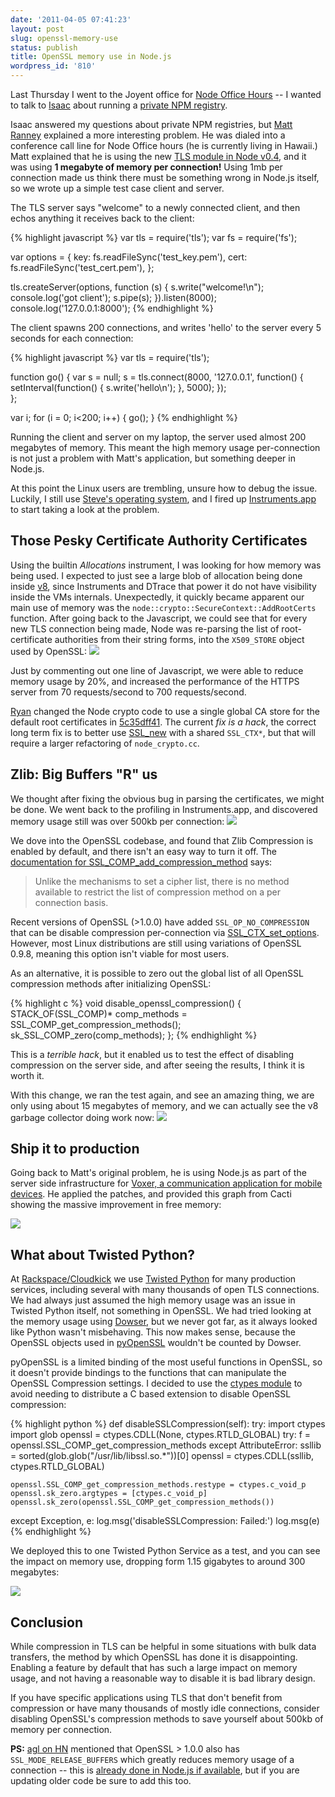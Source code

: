 ```yaml
---
date: '2011-04-05 07:41:23'
layout: post
slug: openssl-memory-use
status: publish
title: OpenSSL memory use in Node.js
wordpress_id: '810'
---
```


Last Thursday I went to the Joyent office for [Node Office Hours](http://blog.nodejs.org/2011/03/23/office-hours/) -- I wanted to talk to [Isaac](http://blog.izs.me/) about running a [private NPM registry](https://github.com/isaacs/npm/blob/master/doc/registry.md).

Isaac answered my questions about private NPM registries, but [Matt Ranney](https://github.com/mranney) explained a more interesting problem. He was dialed into a conference call line for Node Office hours (he is currently living in Hawaii.)  Matt explained that he is using the new [TLS module in Node v0.4](http://nodejs.org/docs/v0.4/api/tls.html), and it was using **1 megabyte of memory per connection!** Using 1mb per connection made us think there must be something wrong in Node.js itself, so we wrote up a simple test case client and server.

The TLS server says "welcome" to a newly connected client, and then echos anything it receives back to the client:

    
{% highlight javascript %}
var tls = require('tls');
var fs = require('fs');

var options = {
  key: fs.readFileSync('test_key.pem'),
  cert: fs.readFileSync('test_cert.pem'),
};

tls.createServer(options, function (s) {
  s.write("welcome!\n");
  console.log('got client');
  s.pipe(s);
}).listen(8000);
console.log('127.0.0.1:8000');
{% endhighlight %}



The client spawns 200 connections, and writes 'hello' to the server every 5 seconds for each connection:

    
{% highlight javascript %}
var tls = require('tls');

function go() {
  var s = null;
  s = tls.connect(8000, '127.0.0.1', function() {
    setInterval(function() {
      s.write('hello\n');
    }, 5000);
  });  
};

var i;
for (i = 0; i<200; i++) {
  go();
}
{% endhighlight %}


Running the client and server on my laptop, the server used almost 200 megabytes of memory.   This meant the high memory usage per-connection is not just a problem with Matt's application, but something deeper in Node.js.

At this point the Linux users are trembling, unsure how to debug the issue. Luckily, I still use [Steve's operating system](http://en.wikipedia.org/wiki/Mac_OS_X), and I fired up [Instruments.app](http://en.wikipedia.org/wiki/Instruments_(application)) to start taking a look at the problem.



## Those Pesky Certificate Authority Certificates



Using the builtin _Allocations_ instrument, I was looking for how memory was being used.  I expected to just see a large blob of allocation being done inside [v8](http://code.google.com/p/v8/), since Instruments and DTrace that power it do not have visibility inside the VMs internals. Unexpectedly, it quickly became apparent our main use of memory was the `node::crypto::SecureContext::AddRootCerts` function.  After going back to the Javascript, we could see that for every new TLS connection being made, Node was re-parsing the list of root-certificate authorities from their string forms, into the `X509_STORE` object used by OpenSSL:
[![](http://journal.paul.querna.org/wp-content/uploads/2011/04/pre-fix.jpg)](http://journal.paul.querna.org/wp-content/uploads/2011/04/pre-fix.jpg)


Just by commenting out one line of Javascript, we were able to reduce memory usage by 20%, and increased the performance of the HTTPS server from 70 requests/second to 700 requests/second.

[Ryan](http://tinyclouds.org/) changed the Node crypto code to use a single global CA store for the default root certificates in [5c35dff41](https://github.com/joyent/node/commit/5c35dff4192b0e204ab4145b7f9dcdba6e76a93e
).  The current _fix is a hack_, the correct long term fix is to better use [SSL_new](http://www.openssl.org/docs/ssl/SSL_new.html) with a shared `SSL_CTX*`, but that will require a larger refactoring of `node_crypto.cc`.



## Zlib: Big Buffers "R" us


We thought after fixing the obvious bug in parsing the certificates, we might be done. We went back to the profiling in Instruments.app, and discovered memory usage still was over 500kb per connection:
[![](http://journal.paul.querna.org/wp-content/uploads/2011/04/compression.jpg)](http://journal.paul.querna.org/wp-content/uploads/2011/04/compression.jpg)

We dove into the OpenSSL codebase, and found that Zlib Compression is enabled by default, and there isn't an easy way to turn it off. The [documentation for SSL_COMP_add_compression_method](http://www.openssl.org/docs/ssl/SSL_COMP_add_compression_method.html
) says:



> Unlike the mechanisms to set a cipher list, there is no method available to restrict the list of compression method on a per connection basis.



Recent  versions of OpenSSL (>1.0.0) have added `SSL_OP_NO_COMPRESSION` that can be disable compression per-connection via [SSL_CTX_set_options](http://www.openssl.org/docs/ssl/SSL_CTX_set_options.html).  However, most Linux distributions are still using variations of OpenSSL 0.9.8, meaning this option isn't viable for most users.

As an alternative, it is possible to zero out the global list of all OpenSSL compression methods after initializing OpenSSL:

{% highlight c %}
void disable_openssl_compression() {
  STACK_OF(SSL_COMP)* comp_methods = SSL_COMP_get_compression_methods();
  sk_SSL_COMP_zero(comp_methods);
};
{% endhighlight %}


This is a _terrible hack_, but it enabled us to test the effect of disabling compression on the server side, and after seeing the results, I think it is worth it.

With this change, we ran the test again, and see an amazing thing, we are only using about 15 megabytes of memory, and we can actually see the v8 garbage collector doing work now:
[![](http://journal.paul.querna.org/wp-content/uploads/2011/04/all-fixed.jpg)](http://journal.paul.querna.org/wp-content/uploads/2011/04/all-fixed.jpg)



## Ship it to production


Going back to Matt's original problem, he is using Node.js as part of the server side infrastructure for [Voxer, a communication application for mobile devices](http://voxer.com/).  He applied the patches, and provided this graph from Cacti showing the massive improvement in free memory:

[![](http://journal.paul.querna.org/wp-content/uploads/2011/04/Cacti.png)](http://journal.paul.querna.org/wp-content/uploads/2011/04/Cacti.png)



## What about Twisted Python?


At [Rackspace/Cloudkick](https://www.cloudkick.com/) we use [Twisted Python](http://twistedmatrix.com/trac/) for many production services, including several with many thousands of open TLS connections.  We had always just assumed the high memory usage was an issue in Twisted Python itself, not something in OpenSSL.  We had tried looking at the memory usage using [Dowser](http://www.aminus.net/wiki/Dowser), but we never got far, as it always looked like Python wasn't misbehaving.  This now makes sense, because the OpenSSL objects used in [pyOpenSSL](http://packages.python.org/pyOpenSSL/) wouldn't be counted by Dowser.

pyOpenSSL is a limited binding of the most useful functions in OpenSSL, so it doesn't provide bindings to the functions that can manipulate the OpenSSL Compression settings. I decided to use the [ctypes module](http://docs.python.org/library/ctypes.html) to avoid needing to distribute a C based extension to disable OpenSSL compression:

{% highlight python %}
def disableSSLCompression(self):
  try:
    import ctypes
    import glob
    openssl = ctypes.CDLL(None, ctypes.RTLD_GLOBAL)
    try:
      f = openssl.SSL_COMP_get_compression_methods
    except AttributeError:
      ssllib = sorted(glob.glob("/usr/lib/libssl.so.*"))[0]
      openssl = ctypes.CDLL(ssllib, ctypes.RTLD_GLOBAL)

    openssl.SSL_COMP_get_compression_methods.restype = ctypes.c_void_p
    openssl.sk_zero.argtypes = [ctypes.c_void_p]
    openssl.sk_zero(openssl.SSL_COMP_get_compression_methods())
  except Exception, e:
    log.msg('disableSSLCompression: Failed:')
    log.msg(e)
{% endhighlight %}



We deployed this to one Twisted Python Service as a test, and you can see the impact on memory use, dropping form 1.15 gigabytes to around 300 megabytes:

[![](http://journal.paul.querna.org/wp-content/uploads/2011/04/twisted-memory.jpg)](http://journal.paul.querna.org/wp-content/uploads/2011/04/twisted-memory.jpg)



## Conclusion



While compression in TLS can be helpful in some situations with bulk data transfers, the method by which OpenSSL has done it is disappointing.  Enabling a feature by default that has such a large impact on memory usage, and not having a reasonable way to disable it is bad library design.

If you have specific applications using TLS that don't benefit from compression or have many thousands of mostly idle connections, consider disabling OpenSSL's compression methods to save yourself about 500kb of memory per connection.

**PS:** [agl on HN](http://news.ycombinator.com/item?id=2411349) mentioned that OpenSSL > 1.0.0 also has `SSL_MODE_RELEASE_BUFFERS` which greatly reduces memory usage of a connection -- this is [already done in Node.js if available](https://github.com/joyent/node/blob/v0.4.5/src/node_crypto.cc#L622-625), but if you are updating older code be sure to add this too.


